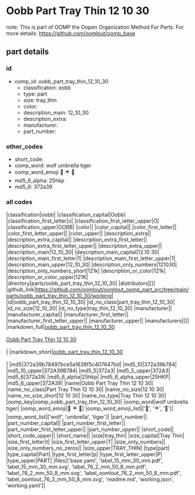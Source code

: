 # Oobb Part Tray Thin 12 10 30  

note: This is part of OOMP the Oopen Organization Method For Parts. For more details: https://github.com/oomlout/oomp_base

##  part details





### id
* oomp_id: oobb_part_tray_thin_12_10_30
  * classification: oobb
  * type: part
  * size: tray_thin
  * color: 
  * description_main: 12_10_30
  * description_extra: 
  * manufacturer: 
  * part_number: 

### other_codes
* short_code: 
* oomp_word: wolf umbrella tiger
* oomp_word_emoji :wolf: :umbrella: :tiger:
* md5_6_alpha: 25hkp
* md5_6: 372a39

### all codes 
|classification|oobb|
|classification_capital|Oobb|
|classification_first_letter|o|
|classification_first_letter_upper|O|
|classification_upper|OOBB|
|color||
|color_capital||
|color_first_letter||
|color_first_letter_upper||
|color_upper||
|description_extra||
|description_extra_capital||
|description_extra_first_letter||
|description_extra_first_letter_upper||
|description_extra_upper||
|description_main|12_10_30|
|description_main_capital|12.10 30|
|description_main_first_letter|1|
|description_main_first_letter_upper|1|
|description_main_upper|12_10_30|
|description_only_numbers|121030|
|description_only_numbers_short|121k|
|description_or_color|121k|
|description_or_color_upper|121K|
|directory|parts/oobb_part_tray_thin_12_10_30|
|distributors|[]|
|github_link|https://github.com/oomlout/oomlout_oomp_part_src/tree/main/parts/oobb_part_tray_thin_12_10_30/working|
|id|oobb_part_tray_thin_12_10_30|
|id_no_class|part_tray_thin_12_10_30|
|id_no_size|12_10_30|
|id_no_type|tray_thin_12_10_30|
|manufacturer||
|manufacturer_capital||
|manufacturer_first_letter||
|manufacturer_first_letter_upper||
|manufacturer_upper||
|manufacturers|[]|
|markdown_full|[oobb_part_tray_thin_12_10_30](https://github.com/oomlout/oomlout_oomp_part_src/tree/main/parts/oobb_part_tray_thin_12_10_30/working)<br>[](https://github.com/oomlout/oomlout_oomp_part_src/tree/main/parts/oobb_part_tray_thin_12_10_30/working)<br>[Oobb Part Tray Thin 12 10 30](https://github.com/oomlout/oomlout_oomp_part_src/tree/main/parts/oobb_part_tray_thin_12_10_30/working)<br><br>|
|markdown_short|[oobb_part_tray_thin_12_10_30](https://github.com/oomlout/oomlout_oomp_part_src/tree/main/parts/oobb_part_tray_thin_12_10_30/working)<br><br>|
|md5|372a39b78497bce5a1638f5c407647bd|
|md5_10|372a39b784|
|md5_10_upper|372A39B784|
|md5_5|372a3|
|md5_5_upper|372A3|
|md5_6|372a39|
|md5_6_alpha|25hkp|
|md5_6_alpha_upper|25HKP|
|md5_6_upper|372A39|
|name|Oobb Part Tray Thin 12 10 30|
|name_no_class|Part Tray Thin 12 10 30|
|name_no_size|12 10 30|
|name_no_size_short|12 10 30|
|name_no_type|Tray Thin 12 10 30|
|oomp_key|oomp_oobb_part_tray_thin_12_10_30|
|oomp_word|wolf umbrella tiger|
|oomp_word_emoji|:wolf: :umbrella: :tiger:|
|oomp_word_emoji_list|[':wolf:', ':umbrella:', ':tiger:']|
|oomp_word_list|['wolf', 'umbrella', 'tiger']|
|part_number||
|part_number_capital||
|part_number_first_letter||
|part_number_first_letter_upper||
|part_number_upper||
|short_code||
|short_code_upper||
|short_name||
|size|tray_thin|
|size_capital|Tray Thin|
|size_first_letter|t|
|size_first_letter_upper|T|
|size_only_numbers||
|size_only_numbers_no_zeros||
|size_upper|TRAY_THIN|
|type|part|
|type_capital|Part|
|type_first_letter|p|
|type_first_letter_upper|P|
|type_upper|PART|
|files|['base.yaml', 'label_15_mm_30_mm.pdf', 'label_15_mm_30_mm.svg', 'label_76_2_mm_50_8_mm.pdf', 'label_76_2_mm_50_8_mm.svg', 'label_oomlout_76_2_mm_50_8_mm.pdf', 'label_oomlout_76_2_mm_50_8_mm.svg', 'readme.md', 'working.json', 'working.yaml']|
